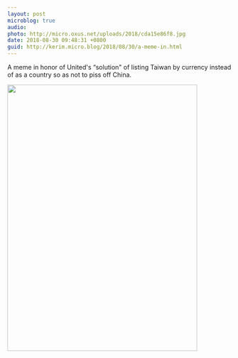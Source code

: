 ```yaml
---
layout: post
microblog: true
audio: 
photo: http://micro.oxus.net/uploads/2018/cda15e86f8.jpg
date: 2018-08-30 09:48:31 +0800
guid: http://kerim.micro.blog/2018/08/30/a-meme-in.html
---
```

A meme in honor of United's “solution" of listing Taiwan by currency instead of as a country so as not to piss off China.


<img src="http://micro.oxus.net/uploads/2018/cda15e86f8.jpg" width="427" height="600" />
